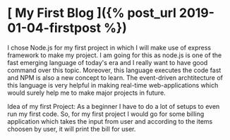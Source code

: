 
# [ My First Blog ]({% post_url 2019-01-04-firstpost %})

I chose Node.js for my first project in which I will make use of express framework to make my project. I am going for this as node.js is one of the fast emerging language of today's era and I really want to have good command over this topic. Moreover, this language executes the code fast and NPM is also a new concept to learn.
The event-driven archtitecture of this language is very helpful in making real-time web-applications which would surely help me to make major projects in future.

Idea of my first Project: As a beginner I have to do a lot of setups to even run my first code. So, for my first project I would go for some billing application which takes the input from user and according to the items choosen by user, it will print the bill for user.
